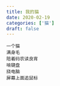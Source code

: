 ```yaml
---
title: 我的猫
date: 2020-02-19
categories: ['猫']
draft: false
---
```


```
一个猫
满身毛
陪着码农读良宵
啃键盘
挠电脑
屏幕上面追鼠标
```
